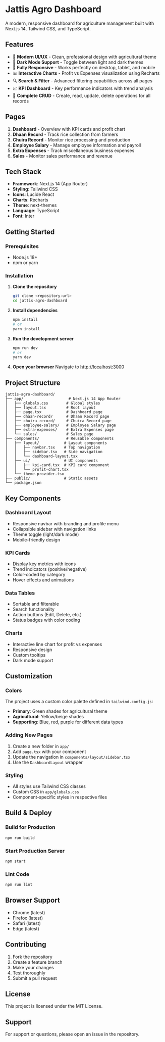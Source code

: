 # Jattis Agro Dashboard

A modern, responsive dashboard for agriculture management built with Next.js 14, Tailwind CSS, and TypeScript.

## Features

- 🎨 **Modern UI/UX** - Clean, professional design with agricultural theme
- 🌙 **Dark Mode Support** - Toggle between light and dark themes
- 📱 **Fully Responsive** - Works perfectly on desktop, tablet, and mobile
- 📊 **Interactive Charts** - Profit vs Expenses visualization using Recharts
- 🔍 **Search & Filter** - Advanced filtering capabilities across all pages
- 📈 **KPI Dashboard** - Key performance indicators with trend analysis
- 🎯 **Complete CRUD** - Create, read, update, delete operations for all records

## Pages

1. **Dashboard** - Overview with KPI cards and profit chart
2. **Dhaan Record** - Track rice collection from farmers
3. **Chuira Record** - Monitor rice processing and production
4. **Employee Salary** - Manage employee information and payroll
5. **Extra Expenses** - Track miscellaneous business expenses
6. **Sales** - Monitor sales performance and revenue

## Tech Stack

- **Framework**: Next.js 14 (App Router)
- **Styling**: Tailwind CSS
- **Icons**: Lucide React
- **Charts**: Recharts
- **Theme**: next-themes
- **Language**: TypeScript
- **Font**: Inter

## Getting Started

### Prerequisites

- Node.js 18+ 
- npm or yarn

### Installation

1. **Clone the repository**
   ```bash
   git clone <repository-url>
   cd jattis-agro-dashboard
   ```

2. **Install dependencies**
   ```bash
   npm install
   # or
   yarn install
   ```

3. **Run the development server**
   ```bash
   npm run dev
   # or
   yarn dev
   ```

4. **Open your browser**
   Navigate to [http://localhost:3000](http://localhost:3000)

## Project Structure

```
jattis-agro-dashboard/
├── app/                    # Next.js 14 App Router
│   ├── globals.css        # Global styles
│   ├── layout.tsx         # Root layout
│   ├── page.tsx           # Dashboard page
│   ├── dhaan-record/      # Dhaan Record page
│   ├── chuira-record/     # Chuira Record page
│   ├── employee-salary/   # Employee Salary page
│   ├── extra-expenses/    # Extra Expenses page
│   └── sales/             # Sales page
├── components/            # Reusable components
│   ├── layout/           # Layout components
│   │   ├── navbar.tsx    # Top navigation
│   │   ├── sidebar.tsx   # Side navigation
│   │   └── dashboard-layout.tsx
│   ├── ui/               # UI components
│   │   ├── kpi-card.tsx  # KPI card component
│   │   └── profit-chart.tsx
│   └── theme-provider.tsx
├── public/               # Static assets
└── package.json
```

## Key Components

### Dashboard Layout
- Responsive navbar with branding and profile menu
- Collapsible sidebar with navigation links
- Theme toggle (light/dark mode)
- Mobile-friendly design

### KPI Cards
- Display key metrics with icons
- Trend indicators (positive/negative)
- Color-coded by category
- Hover effects and animations

### Data Tables
- Sortable and filterable
- Search functionality
- Action buttons (Edit, Delete, etc.)
- Status badges with color coding

### Charts
- Interactive line chart for profit vs expenses
- Responsive design
- Custom tooltips
- Dark mode support

## Customization

### Colors
The project uses a custom color palette defined in `tailwind.config.js`:

- **Primary**: Green shades for agricultural theme
- **Agricultural**: Yellow/beige shades
- **Supporting**: Blue, red, purple for different data types

### Adding New Pages
1. Create a new folder in `app/`
2. Add `page.tsx` with your component
3. Update the navigation in `components/layout/sidebar.tsx`
4. Use the `DashboardLayout` wrapper

### Styling
- All styles use Tailwind CSS classes
- Custom CSS in `app/globals.css`
- Component-specific styles in respective files

## Build & Deploy

### Build for Production
```bash
npm run build
```

### Start Production Server
```bash
npm start
```

### Lint Code
```bash
npm run lint
```

## Browser Support

- Chrome (latest)
- Firefox (latest)
- Safari (latest)
- Edge (latest)

## Contributing

1. Fork the repository
2. Create a feature branch
3. Make your changes
4. Test thoroughly
5. Submit a pull request

## License

This project is licensed under the MIT License.

## Support

For support or questions, please open an issue in the repository. 